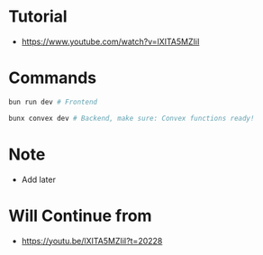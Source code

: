 # Tutorial
  - https://www.youtube.com/watch?v=lXITA5MZIiI

# Commands

```bash
bun run dev # Frontend
```

```bash
bunx convex dev # Backend, make sure: Convex functions ready!
```

# Note
  - Add later

# Will Continue from
  - https://youtu.be/lXITA5MZIiI?t=20228